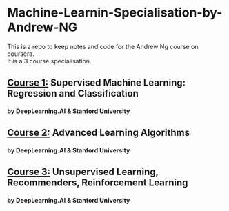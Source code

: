 # Machine-Learnin-Specialisation-by-Andrew-NG
This is a repo to keep notes and code for the Andrew Ng course on coursera.  
It is a 3 course specialisation.

 
## [Course 1:]() Supervised Machine Learning: Regression and Classification
#### by DeepLearning.AI & Stanford University

## [Course 2:]() Advanced Learning Algorithms
#### by DeepLearning.AI & Stanford University

## [Course 3:]() Unsupervised Learning, Recommenders, Reinforcement Learning
#### by DeepLearning.AI & Stanford University
